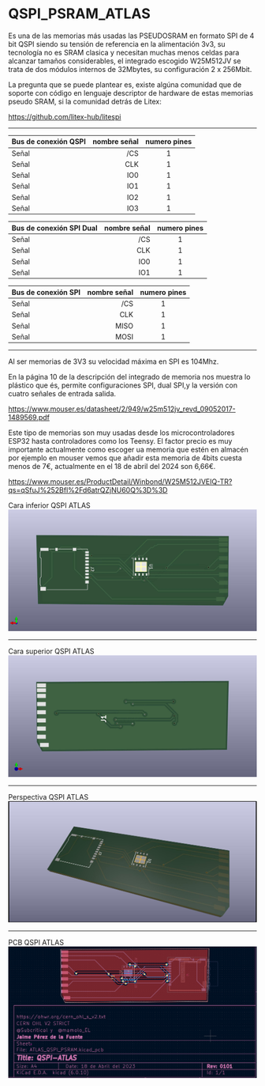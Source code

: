 # QSPI_PSRAM_ATLAS

   Es una de las memorias más usadas las PSEUDOSRAM en formato SPI de 4 bit QSPI siendo su tensión de referencia en la alimentación 3v3, su tecnología no es SRAM clasica y necesitan muchas menos celdas para alcanzar tamaños considerables, el integrado escogido W25M512JV se trata de dos módulos internos de 32Mbytes, su configuración 2 x 256Mbit.
   
   La pregunta que se puede plantear es, existe algúna comunidad que de soporte con código en lenguaje descriptor de hardware de estas memorias pseudo SRAM, si la comunidad detrás de Litex:
   
https://github.com/litex-hub/litespi
   
---
Bus de conexión QSPI | nombre señal | numero pines
| :--- | ---: | :---:
Señal  | /CS | 1
Señal  | CLK | 1
Señal  | IO0 | 1
Señal  | IO1 | 1
Señal  | IO2 | 1
Señal  | IO3 | 1

Bus de conexión SPI Dual | nombre señal | numero pines
| :--- | ---: | :---:
Señal  | /CS | 1
Señal  | CLK | 1
Señal  | IO0 | 1
Señal  | IO1 | 1

Bus de conexión SPI | nombre señal | numero pines
| :--- | ---: | :---:
Señal  | /CS | 1
Señal  | CLK | 1
Señal  | MISO | 1
Señal  | MOSI | 1

---
   Al ser memorias de 3V3 su velocidad máxima en SPI es 104Mhz.

   En la página 10 de la descripción del integrado de memoria nos muestra lo plástico que és, permite configuraciones SPI, dual SPI,y la versión con cuatro señales de entrada salida.

https://www.mouser.es/datasheet/2/949/w25m512jv_revd_09052017-1489569.pdf

   Este tipo de memorias son muy usadas desde los microcontroladores ESP32 hasta controladores como los Teensy.
   El factor precio es muy importante actualmente como escoger ua memoria que estén en almacén por ejemplo en mouser vemos que añadir esta memoria de 4bits cuesta menos de 7€, actualmente en el 18 de abril del 2024 son 6,66€.  
   
https://www.mouser.es/ProductDetail/Winbond/W25M512JVEIQ-TR?qs=qSfuJ%252Bfl%2Fd6atrQZjNU60Q%3D%3D

   Cara inferior QSPI ATLAS
![Cara inferior QSPI ATLAS](https://github.com/AtlasFPGA/QSPI_PSRAM_ATLAS/blob/main/FOTOS/ATLAS_QSPI_PSRAM-CAPA-INFERIOR-MUESTRA.jpg)

---

   Cara superior QSPI ATLAS
![Cara superior QSPI ATLAS](https://github.com/AtlasFPGA/QSPI_PSRAM_ATLAS/blob/main/FOTOS/ATLAS_QSPI_PSRAM-CAPA-SUPERIOR-MUESTRA.jpg)

---

   Perspectiva QSPI ATLAS
![Perspectiva QSPI ATLAS](https://github.com/AtlasFPGA/QSPI_PSRAM_ATLAS/blob/main/FOTOS/ATLAS_QSPI_PSRAM-PERSPECTIVA-MUESTRA.jpg)

---

   PCB QSPI ATLAS
![PCB QSPI ATLAS](https://github.com/AtlasFPGA/QSPI_PSRAM_ATLAS/blob/main/FOTOS/PCB_QSPI_ATLAS.png)
